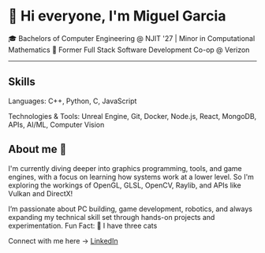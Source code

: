 # 👋 Hi everyone, I'm Miguel Garcia
🎓 Bachelors of Computer Engineering @ NJIT '27 | Minor in Computational Mathematics 
💼 Former Full Stack Software Development Co-op @ Verizon

---
## Skills 

Languages: C++, Python, C, JavaScript

Technologies & Tools: Unreal Engine, Git, Docker, Node.js, React, MongoDB, APIs, AI/ML, Computer Vision

## About me 🤩

I'm currently diving deeper into graphics programming, tools, and game engines, with a focus on learning how systems 
work at a lower level.
So I'm exploring the workings of OpenGL, GLSL, OpenCV, Raylib, and APIs like Vulkan and DirectX!

I’m passionate about PC building, game development, robotics, and always expanding my technical skill set through hands-on projects and experimentation.
Fun Fact: 🐾 I have three cats

              


Connect with me here ->  [LinkedIn](https://www.linkedin.com/in/miguelanggarcia/)
